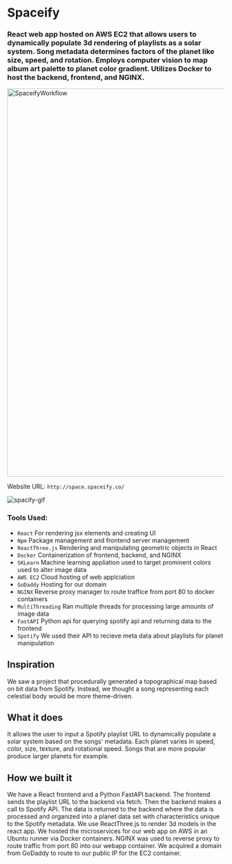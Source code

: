 # Spaceify

### React web app hosted on AWS EC2 that allows users to dynamically populate 3d rendering of playlists as a solar system. Song metadata determines factors of the planet like size, speed, and rotation. Employs computer vision to map album art palette to planet color gradient. Utilizes Docker to host the backend, frontend, and NGINX. 
<img width="900" alt="SpaceifyWorkflow" src="https://github.com/uabhacks-at-auhacks24/frontend-in-space/assets/107063397/9a16df09-0a64-4e8c-a322-6b1abb6e70c8">

Website URL: ```http://space.spaceify.co/```

![spacify-gif](https://github.com/mfkimbell/dummmmmy/assets/107063397/86b924ac-0f93-43d8-ab9e-08e822567781)

### **Tools Used:**
* `React` For rendering jsx elements and creating UI
* `Npm` Package management and frontend server management
* `ReactThree.js` Rendering and manipulating geometric objects in React
* `Docker` Containerization of frontend, backend, and NGINX
* `SKLearn` Machine learning appliation used to target prominent colors used to alter image data
* `AWS EC2` Cloud hosting of web applciation
* `GoDaddy` Hosting for our domain
* `NGINX` Reverse proxy manager to route traffice from port 80 to docker containers
* `MultiThreading` Ran multiple threads for processing large amounts of image data
* `FastAPI` Python api for querying spotify api and returning data to the frontend
* `Spotify` We used their API to recieve meta data about playlists for planet manipulation

## Inspiration
We saw a project that procedurally generated a topographical map based on bit data from Spotify. Instead, we thought a song representing each celestial body would be more theme-driven. 
## What it does
It allows the user to input a Spotify playlist URL to dynamically populate a solar system based on the songs' metadata. Each planet varies in speed, color, size, texture, and rotational speed. Songs that are more popular produce larger planets for example.
## How we built it
We have a React frontend and a Python FastAPI backend. The frontend sends the playlist URL to the backend via fetch. Then the backend makes a call to Spotify API. The data is returned to the backend where the data is processed and organized into a planet data set with characteristics unique to the Spotify metadata. We use ReactThree.js to render 3d models in the react app. We hosted the microservices for our web app on AWS in an Ubuntu runner via Docker containers. NGINX was used to reverse proxy to route traffic from port 80 into our webapp container. We acquired a domain from GoDaddy to route to our public IP for the EC2 container. 


